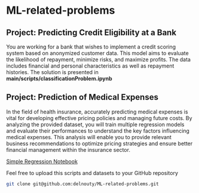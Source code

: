 # ML-related-problems
## Project: Predicting Credit Eligibility at a Bank
You are working for a bank that wishes to implement a credit scoring system based on anonymized customer data. 
This model aims to evaluate the likelihood of repayment, minimize risks, and maximize profits. 
The data includes financial and personal characteristics as well as repayment histories.
The solution is presented in **main/scripts/classificationProblem.ipynb**

## Project:  Prediction of Medical Expenses
In the field of health insurance, accurately predicting medical expenses is vital for developing effective pricing policies and managing future costs. By analyzing the provided dataset, you will train multiple regression models and evaluate their performances to understand the key factors influencing medical expenses. This analysis will enable you to provide relevant business recommendations to optimize pricing strategies and ensure better financial management within the insurance sector.

[Simple Regression Notebook](https://github.com/delnouty/ML-related-problems/blob/main/scripts/simpleRegression.ipynb)

Feel free to upload this scripts and datasets to your GitHub repository
```bash
git clone git@github.com:delnouty/ML-related-problems.git
```
